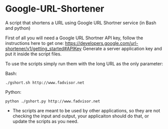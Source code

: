 # Google-URL-Shortener
A script that shortens a URL using Google URL Shortner service (in Bash and python)

First of all you will need a Google URL Shortner API key, follow the instructions
here to get one:
https://developers.google.com/url-shortener/v1/getting_started#APIKey
Generate a server application key and put it inside the script files.

To use the scripts simply run them with the long URL as the only parameter:

Bash:
```
./gshort.sh http://www.fadvisor.net
```

Python:
```
python ./gshort.py http://www.fadvisor.net
```

* The scripts are meant to be used by other applications, so they are not checking
the input and output, your applicaiton should do that, or update the scripts as you need.
